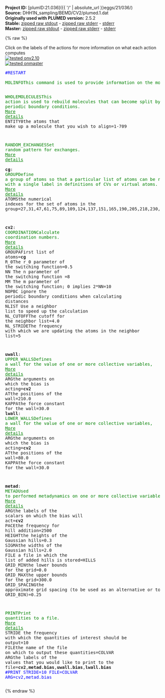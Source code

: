 **Project ID:** [plumID:21.036]({{ '/' | absolute_url }}eggs/21/036/)  
**Source:** DHH1N_sampling/BEMD/CV2/plumed.1.dat  
**Originally used with PLUMED version:** 2.5.2  
**Stable:** [zipped raw stdout](plumed.1.dat.plumed.stdout.txt.zip) - [zipped raw stderr](plumed.1.dat.plumed.stderr.txt.zip) - [stderr](plumed.1.dat.plumed.stderr)  
**Master:** [zipped raw stdout](plumed.1.dat.plumed_master.stdout.txt.zip) - [zipped raw stderr](plumed.1.dat.plumed_master.stderr.txt.zip) - [stderr](plumed.1.dat.plumed_master.stderr)  

{% raw %}
<div class="plumedpreheader">
<div class="headerInfo" id="value_details_data/DHH1N_sampling/BEMD/CV2/plumed.1.dat"> Click on the labels of the actions for more information on what each action computes </div>
<div class="containerBadge">
<div class="headerBadge"><a href="plumed.1.dat.plumed.stderr"><img src="https://img.shields.io/badge/v2.10-passing-green.svg" alt="tested onv2.10" /></a></div>
<div class="headerBadge"><a href="plumed.1.dat.plumed_master.stderr"><img src="https://img.shields.io/badge/master-passing-green.svg" alt="tested onmaster" /></a></div>
</div>
</div>
<pre class="plumedlisting">
<span style="color:blue" class="comment">#RESTART</span>
<br/><span class="plumedtooltip" style="color:green">MOLINFO<span class="right">This command is used to provide information on the molecules that are present in your system. <a href="https://www.plumed.org/doc-master/user-doc/html/MOLINFO" style="color:green">More details</a><i></i></span></span> <span class="plumedtooltip">STRUCTURE<span class="right">a file in pdb format containing a reference structure<i></i></span></span>=Protein.pdb <span class="plumedtooltip">MOLTYPE<span class="right"> what kind of molecule is contained in the pdb file - usually not needed since protein/RNA/DNA are compatible<i></i></span></span>=protein

<span style="display:none;" id="data/DHH1N_sampling/BEMD/CV2/plumed.1.dat">The MOLINFO action with label <b></b> calculates something</span><span class="plumedtooltip" style="color:green">WHOLEMOLECULES<span class="right">This action is used to rebuild molecules that can become split by the periodic boundary conditions. <a href="https://www.plumed.org/doc-master/user-doc/html/WHOLEMOLECULES" style="color:green">More details</a><i></i></span></span> <span class="plumedtooltip">ENTITY0<span class="right">the atoms that make up a molecule that you wish to align<i></i></span></span>=1-709

<span class="plumedtooltip" style="color:green">RANDOM_EXCHANGES<span class="right">Set random pattern for exchanges. <a href="https://www.plumed.org/doc-master/user-doc/html/RANDOM_EXCHANGES" style="color:green">More details</a><i></i></span></span>
<br/><b name="data/DHH1N_sampling/BEMD/CV2/plumed.1.datcg" onclick='showPath("data/DHH1N_sampling/BEMD/CV2/plumed.1.dat","data/DHH1N_sampling/BEMD/CV2/plumed.1.datcg","data/DHH1N_sampling/BEMD/CV2/plumed.1.datcg","brown")'>cg</b>: <span class="plumedtooltip" style="color:green">GROUP<span class="right">Define a group of atoms so that a particular list of atoms can be referenced with a single label in definitions of CVs or virtual atoms. <a href="https://www.plumed.org/doc-master/user-doc/html/GROUP" style="color:green">More details</a><i></i></span></span> <span class="plumedtooltip">ATOMS<span class="right">the numerical indexes for the set of atoms in the group<i></i></span></span>=27,31,47,61,75,89,109,124,137,151,165,190,205,218,230,249,261,285,297,321,344,367,386,399,403,421,433,455,477,490,503,529,541,559,572,584,595,599,612,631,646,659,688,703

<span style="display:none;" id="data/DHH1N_sampling/BEMD/CV2/plumed.1.datcg">The GROUP action with label <b>cg</b> calculates something</span><b name="data/DHH1N_sampling/BEMD/CV2/plumed.1.datcv2" onclick='showPath("data/DHH1N_sampling/BEMD/CV2/plumed.1.dat","data/DHH1N_sampling/BEMD/CV2/plumed.1.datcv2","data/DHH1N_sampling/BEMD/CV2/plumed.1.datcv2","brown")'>cv2</b>: <span class="plumedtooltip" style="color:green">COORDINATION<span class="right">Calculate coordination numbers. <a href="https://www.plumed.org/doc-master/user-doc/html/COORDINATION" style="color:green">More details</a><i></i></span></span> <span class="plumedtooltip">GROUPA<span class="right">First list of atoms<i></i></span></span>=<b name="data/DHH1N_sampling/BEMD/CV2/plumed.1.datcg">cg</b> <span class="plumedtooltip">R_0<span class="right">The r_0 parameter of the switching function<i></i></span></span>=0.5 <span class="plumedtooltip">NN<span class="right"> The n parameter of the switching function <i></i></span></span>=8 <span class="plumedtooltip">MM<span class="right"> The m parameter of the switching function; 0 implies 2*NN<i></i></span></span>=10 <span class="plumedtooltip">NOPBC<span class="right"> ignore the periodic boundary conditions when calculating distances<i></i></span></span> <span class="plumedtooltip">NLIST<span class="right"> Use a neighbor list to speed up the calculation<i></i></span></span> <span class="plumedtooltip">NL_CUTOFF<span class="right">The cutoff for the neighbor list<i></i></span></span>=4.0 <span class="plumedtooltip">NL_STRIDE<span class="right">The frequency with which we are updating the atoms in the neighbor list<i></i></span></span>=5

<span style="display:none;" id="data/DHH1N_sampling/BEMD/CV2/plumed.1.datcv2">The COORDINATION action with label <b>cv2</b> calculates the following quantities:<table  align="center" frame="void" width="95%" cellpadding="5%"><tr><td width="5%"><b> Quantity </b>  </td><td><b> Description </b> </td></tr><tr><td width="5%">cv2.value</td><td>the value of the coordination</td></tr></table></span><b name="data/DHH1N_sampling/BEMD/CV2/plumed.1.datuwall" onclick='showPath("data/DHH1N_sampling/BEMD/CV2/plumed.1.dat","data/DHH1N_sampling/BEMD/CV2/plumed.1.datuwall","data/DHH1N_sampling/BEMD/CV2/plumed.1.datuwall","brown")'>uwall</b>: <span class="plumedtooltip" style="color:green">UPPER_WALLS<span class="right">Defines a wall for the value of one or more collective variables, <a href="https://www.plumed.org/doc-master/user-doc/html/UPPER_WALLS" style="color:green">More details</a><i></i></span></span> <span class="plumedtooltip">ARG<span class="right">the arguments on which the bias is acting<i></i></span></span>=<b name="data/DHH1N_sampling/BEMD/CV2/plumed.1.datcv2">cv2</b> <span class="plumedtooltip">AT<span class="right">the positions of the wall<i></i></span></span>=210.0 <span class="plumedtooltip">KAPPA<span class="right">the force constant for the wall<i></i></span></span>=30.0
<span style="display:none;" id="data/DHH1N_sampling/BEMD/CV2/plumed.1.datuwall">The UPPER_WALLS action with label <b>uwall</b> calculates the following quantities:<table  align="center" frame="void" width="95%" cellpadding="5%"><tr><td width="5%"><b> Quantity </b>  </td><td><b> Description </b> </td></tr><tr><td width="5%">uwall.bias</td><td>the instantaneous value of the bias potential</td></tr><tr><td width="5%">uwall.force2</td><td>the instantaneous value of the squared force due to this bias potential</td></tr></table></span><b name="data/DHH1N_sampling/BEMD/CV2/plumed.1.datlwall" onclick='showPath("data/DHH1N_sampling/BEMD/CV2/plumed.1.dat","data/DHH1N_sampling/BEMD/CV2/plumed.1.datlwall","data/DHH1N_sampling/BEMD/CV2/plumed.1.datlwall","brown")'>lwall</b>: <span class="plumedtooltip" style="color:green">LOWER_WALLS<span class="right">Defines a wall for the value of one or more collective variables, <a href="https://www.plumed.org/doc-master/user-doc/html/LOWER_WALLS" style="color:green">More details</a><i></i></span></span> <span class="plumedtooltip">ARG<span class="right">the arguments on which the bias is acting<i></i></span></span>=<b name="data/DHH1N_sampling/BEMD/CV2/plumed.1.datcv2">cv2</b> <span class="plumedtooltip">AT<span class="right">the positions of the wall<i></i></span></span>=80.0 <span class="plumedtooltip">KAPPA<span class="right">the force constant for the wall<i></i></span></span>=30.0

<span style="display:none;" id="data/DHH1N_sampling/BEMD/CV2/plumed.1.datlwall">The LOWER_WALLS action with label <b>lwall</b> calculates the following quantities:<table  align="center" frame="void" width="95%" cellpadding="5%"><tr><td width="5%"><b> Quantity </b>  </td><td><b> Description </b> </td></tr><tr><td width="5%">lwall.bias</td><td>the instantaneous value of the bias potential</td></tr><tr><td width="5%">lwall.force2</td><td>the instantaneous value of the squared force due to this bias potential</td></tr></table></span><b name="data/DHH1N_sampling/BEMD/CV2/plumed.1.datmetad" onclick='showPath("data/DHH1N_sampling/BEMD/CV2/plumed.1.dat","data/DHH1N_sampling/BEMD/CV2/plumed.1.datmetad","data/DHH1N_sampling/BEMD/CV2/plumed.1.datmetad","brown")'>metad</b>: <span class="plumedtooltip" style="color:green">METAD<span class="right">Used to performed metadynamics on one or more collective variables. <a href="https://www.plumed.org/doc-master/user-doc/html/METAD" style="color:green">More details</a><i></i></span></span> <span class="plumedtooltip">ARG<span class="right">the labels of the scalars on which the bias will act<i></i></span></span>=<b name="data/DHH1N_sampling/BEMD/CV2/plumed.1.datcv2">cv2</b> <span class="plumedtooltip">PACE<span class="right">the frequency for hill addition<i></i></span></span>=2500 <span class="plumedtooltip">HEIGHT<span class="right">the heights of the Gaussian hills<i></i></span></span>=0.3 <span class="plumedtooltip">SIGMA<span class="right">the widths of the Gaussian hills<i></i></span></span>=2.0 <span class="plumedtooltip">FILE<span class="right"> a file in which the list of added hills is stored<i></i></span></span>=HILLS <span class="plumedtooltip">GRID_MIN<span class="right">the lower bounds for the grid<i></i></span></span>=0.0 <span class="plumedtooltip">GRID_MAX<span class="right">the upper bounds for the grid<i></i></span></span>=300.0 <span class="plumedtooltip">GRID_SPACING<span class="right">the approximate grid spacing (to be used as an alternative or together with GRID_BIN)<i></i></span></span>=0.25

<span style="display:none;" id="data/DHH1N_sampling/BEMD/CV2/plumed.1.datmetad">The METAD action with label <b>metad</b> calculates the following quantities:<table  align="center" frame="void" width="95%" cellpadding="5%"><tr><td width="5%"><b> Quantity </b>  </td><td><b> Description </b> </td></tr><tr><td width="5%">metad.bias</td><td>the instantaneous value of the bias potential</td></tr></table></span><span class="plumedtooltip" style="color:green">PRINT<span class="right">Print quantities to a file. <a href="https://www.plumed.org/doc-master/user-doc/html/PRINT" style="color:green">More details</a><i></i></span></span> <span class="plumedtooltip">STRIDE<span class="right"> the frequency with which the quantities of interest should be output<i></i></span></span>=10 <span class="plumedtooltip">FILE<span class="right">the name of the file on which to output these quantities<i></i></span></span>=COLVAR <span class="plumedtooltip">ARG<span class="right">the labels of the values that you would like to print to the file<i></i></span></span>=<b name="data/DHH1N_sampling/BEMD/CV2/plumed.1.datcv2">cv2</b>,<b name="data/DHH1N_sampling/BEMD/CV2/plumed.1.datmetad">metad.bias</b>,<b name="data/DHH1N_sampling/BEMD/CV2/plumed.1.datuwall">uwall.bias</b>,<b name="data/DHH1N_sampling/BEMD/CV2/plumed.1.datlwall">lwall.bias</b>
<span style="color:blue" class="comment">#PRINT STRIDE=10 FILE=COLVAR ARG=cv2,metad.bias</span>
</pre>
{% endraw %}
